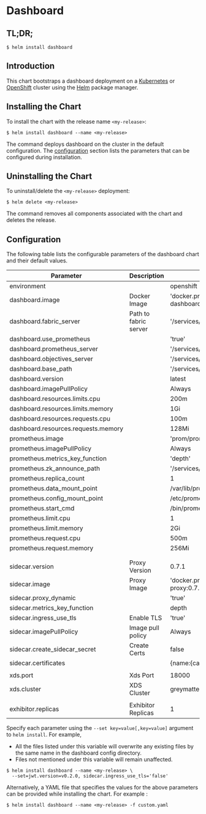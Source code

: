 # Dashboard

## TL;DR;

```console
$ helm install dashboard
```

## Introduction

This chart bootstraps a dashboard deployment on a [Kubernetes](http://kubernetes.io) or [OpenShift](https://www.openshift.com/) cluster using the [Helm](https://helm.sh) package manager.

## Installing the Chart

To install the chart with the release name `<my-release>`:

```console
$ helm install dashboard --name <my-release>
```

The command deploys dashboard on the cluster in the default configuration. The [configuration](#configuration) section lists the parameters that can be configured during installation.

## Uninstalling the Chart

To uninstall/delete the `<my-release>` deployment:

```console
$ helm delete <my-release>
```

The command removes all components associated with the chart and deletes the release.

## Configuration

The following table lists the configurable parameters of the dashboard chart and their default values.

| Parameter                           | Description           | Default                                                            |
| ----------------------------------- | --------------------- | ------------------------------------------------------------------ |
| environment                         |                       | openshift                                                          |
| dashboard.image                     | Docker Image          | 'docker.production.deciphernow.com/deciphernow/gm-dashboard:2.5.0' |
| dashboard.fabric_server             | Path to fabric server | '/services/catalog/0.3.6/'                                         |
| dashboard.use_prometheus            |                       | 'true'                                                             |
| dashboard.prometheus_server         |                       | '/services/prometheus/2.7.1/api/v1/'                               |
| dashboard.objectives_server         |                       | '/services/slo/0.4.0/'                                             |
| dashboard.base_path                 |                       | '/services/dashboard/latest'                                       |
| dashboard.version                   |                       | latest                                                             |
| dashboard.imagePullPolicy           |                       | Always                                                             |
| dashboard.resources.limits.cpu      |                       | 200m                                                               |
| dashboard.resources.limits.memory   |                       | 1Gi                                                                |
| dashboard.resources.requests.cpu    |                       | 100m                                                               |
| dashboard.resources.requests.memory |                       | 128Mi                                                              |
| prometheus.image                    |                       | 'prom/prometheus:v2.7.1'                                           |
| prometheus.imagePullPolicy          |                       | Always                                                             |
| prometheus.metrics_key_function     |                       | 'depth'                                                            |
| prometheus.zk_announce_path         |                       | '/services/prometheus/2.7.1'                                       |
| prometheus.replica_count            |                       | 1                                                                  |
| prometheus.data_mount_point         |                       | /var/lib/prometheus/data                                           |
| prometheus.config_mount_point       |                       | /etc/prometheus                                                    |
| prometheus.start_cmd                |                       | /bin/prometheus                                                    |
| prometheus.limit.cpu                |                       | 1                                                                  |
| prometheus.limit.memory             |                       | 2Gi                                                                |
| prometheus.request.cpu              |                       | 500m                                                               |
| prometheus.request.memory           |                       | 256Mi                                                              |
|                                     |                       |                                                                    |
|                                     |                       |                                                                    |
| sidecar.version                     | Proxy Version         | 0.7.1                                                              |
| sidecar.image                       | Proxy Image           | 'docker.production.deciphernow.com/deciphernow/gm-proxy:0.7.1'     |
| sidecar.proxy_dynamic               |                       | 'true'                                                             |
| sidecar.metrics_key_function        |                       | depth                                                              |
| sidecar.ingress_use_tls             | Enable TLS            | 'true'                                                             |
| sidecar.imagePullPolicy             | Image pull policy     | Always                                                             |
| sidecar.create_sidecar_secret       | Create Certs          | false                                                              |
| sidecar.certificates                |                       | {name:{ca: ... , cert: ... , key ...}}                             |
|                                     |                       |                                                                    |
| xds.port                            | Xds Port              | 18000                                                              |
| xds.cluster                         | XDS Cluster           | greymatter                                                         |
|                                     |                       |                                                                    |
| exhibitor.replicas                  | Exhibitor Replicas    | 1                                                                  |

Specify each parameter using the `--set key=value[,key=value]` argument to `helm install`. For example,

- All the files listed under this variable will overwrite any existing files by the same name in the dashboard config directory.
- Files not mentioned under this variable will remain unaffected.

```console
$ helm install dashboard --name <my-release> \
  --set=jwt.version=v0.2.0, sidecar.ingress_use_tls='false'
```

Alternatively, a YAML file that specifies the values for the above parameters can be provided while installing the chart. For example :

```console
$ helm install dashboard --name <my-release> -f custom.yaml
```
